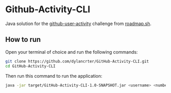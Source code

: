 # Github-Activity-CLI
Java solution for the [github-user-activity](https://roadmap.sh/projects/github-user-activity) challenge from [roadmap.sh](https://roadmap.sh/).

## How to run

Open your terminal of choice and run the following commands: 

```bash
git clone https://github.com/dylancrter/GitHub-Activity-CLI.git
cd GitHub-Activity-CLI
```

Then run this command to run the application:

```bash
java -jar target/GitHub-Activity-CLI-1.0-SNAPSHOT.jar <username> <number of actions>
```

